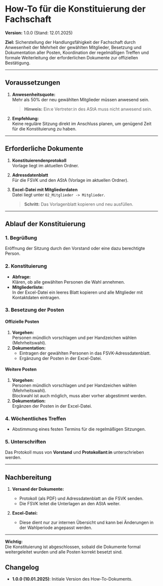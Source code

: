 # How-To für die Konstituierung der Fachschaft

**Version:** 1.0.0 (Stand: 12.01.2025)

**Ziel:** Sicherstellung der Handlungsfähigkeit der Fachschaft durch Anwesenheit der Mehrheit der gewählten Mitglieder, Besetzung und Dokumentation aller Posten, Koordination der regelmäßigen Treffen und formale Weiterleitung der erforderlichen Dokumente zur offiziellen Bestätigung.

---

## Voraussetzungen

1. **Anwesenheitsquote:**  
   Mehr als 50% der neu gewählten Mitglieder müssen anwesend sein.

   > **Hinweis:** Ein:e Vertreter:in des AStA muss nicht anwesend sein.

2. **Empfehlung:**  
   Keine reguläre Sitzung direkt im Anschluss planen, um genügend Zeit für die Konstituierung zu haben.

---

## Erforderliche Dokumente

1. **Konstituierendenprotokoll**  
   Vorlage liegt im aktuellen Ordner.

2. **Adressdatenblatt**  
   Für die FSVK und den AStA (Vorlage im aktuellen Ordner).

3. **Excel-Datei mit Mitgliederdaten**  
   Datei liegt unter `02_Mitglieder -> Mitglieder`.
   > **Schritt:** Das Vorlagenblatt kopieren und neu ausfüllen.

---

## Ablauf der Konstituierung

### 1. Begrüßung

Eröffnung der Sitzung durch den Vorstand oder eine dazu berechtigte Person.

### 2. Konstituierung

- **Abfrage:**  
  Klären, ob alle gewählten Personen die Wahl annehmen.
- **Mitgliederliste:**  
  In der Excel-Datei ein leeres Blatt kopieren und alle Mitglieder mit Kontaktdaten eintragen.

### 3. Besetzung der Posten

#### Offizielle Posten

1. **Vorgehen:**  
   Personen mündlich vorschlagen und per Handzeichen wählen (Mehrheitswahl).
2. **Dokumentation:**
   - Eintragen der gewählten Personen in das FSVK-Adressdatenblatt.
   - Ergänzung der Posten in der Excel-Datei.

#### Weitere Posten

1. **Vorgehen:**  
   Personen mündlich vorschlagen und per Handzeichen wählen (Mehrheitswahl).  
   Blockwahl ist auch möglich, muss aber vorher abgestimmt werden.
2. **Dokumentation:**  
   Ergänzen der Posten in der Excel-Datei.

### 4. Wöchentliches Treffen

- Abstimmung eines festen Termins für die regelmäßigen Sitzungen.

### 5. Unterschriften

Das Protokoll muss von **Vorstand** und **Protokollant:in** unterschrieben werden.

---

## Nachbereitung

1. **Versand der Dokumente:**

   - Protokoll (als PDF) und Adressdatenblatt an die FSVK senden.
   - Die FSVK leitet die Unterlagen an den AStA weiter.

2. **Excel-Datei:**
   - Diese dient nur zur internen Übersicht und kann bei Änderungen in der Wahlperiode angepasst werden.

---

**Wichtig:**  
Die Konstituierung ist abgeschlossen, sobald die Dokumente formal weitergeleitet wurden und alle Posten korrekt besetzt sind.

## Changelog

- **1.0.0 (10.01.2025)**: Initiale Version des How-To-Dokuments.
